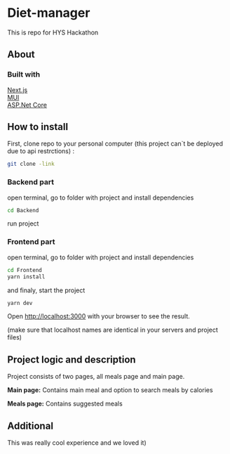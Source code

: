 # Diet-manager
This is repo for HYS Hackathon

## About
### Built with


[Next.js](https://nextjs.org/) <br>
[MUI](https://mui.com/) <br>
[ASP.Net Core](https://dotnet.microsoft.com/en-us/apps/aspnet) <br>

## How to install

First, clone repo to your personal computer (this project can`t be deployed due to api restrctions) :

```bash
git clone -link
```
### Backend part
open terminal, go to folder with project and install dependencies

```bash
cd Backend
```
run project

### Frontend part
open terminal, go to folder with project and install dependencies

```bash
cd Frontend
yarn install
```

and finaly, start the project

```bash
yarn dev
```
Open [http://localhost:3000](http://localhost:3000) with your browser to see the result.

(make sure that localhost names are identical in your servers and project files)
## Project logic and description

Project consists of two pages, all meals page and main page.

**Main page:**
Contains main meal and option to search meals by calories

**Meals page:**
Contains suggested meals



## Additional
This was really cool experience and we loved it)
